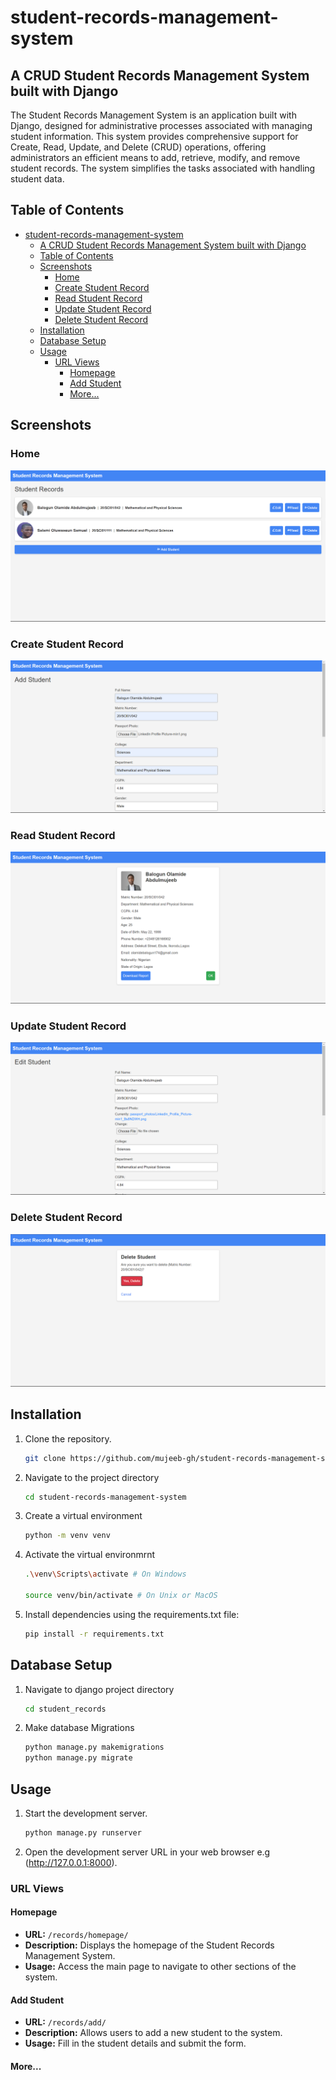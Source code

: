 # student-records-management-system

## A CRUD Student Records Management System built with Django

The Student Records Management System is an application built with Django, designed for administrative processes associated with managing student information. This system provides comprehensive support for Create, Read, Update, and Delete (CRUD) operations, offering administrators an efficient means to add, retrieve, modify, and remove student records. The system simplifies the tasks associated with handling student data.

## Table of Contents

- [student-records-management-system](#student-records-management-system)
  - [A CRUD Student Records Management System built with Django](#a-crud-student-records-management-system-built-with-django)
  - [Table of Contents](#table-of-contents)
  - [Screenshots](#screenshots)
    - [Home](#home)
    - [Create Student Record](#create-student-record)
    - [Read Student Record](#read-student-record)
    - [Update Student Record](#update-student-record)
    - [Delete Student Record](#delete-student-record)
  - [Installation](#installation)
  - [Database Setup](#database-setup)
  - [Usage](#usage)
    - [URL Views](#url-views)
      - [Homepage](#homepage)
      - [Add Student](#add-student)
      - [More...](#more)

## Screenshots

### Home
![Homepage](https://github.com/mujeeb-gh/student-records-management-system/blob/master/docs/images/homepage.png)

### Create Student Record
![Create Student Page](https://github.com/mujeeb-gh/student-records-management-system/blob/master/docs/images/add_student.png)

### Read Student Record
![Read Student Page](https://github.com/mujeeb-gh/student-records-management-system/blob/master/docs/images/read_student.png)

### Update Student Record
![Update Student Page](https://github.com/mujeeb-gh/student-records-management-system/blob/master/docs/images/edit_student.png)

### Delete Student Record
![Delete Student Page](https://github.com/mujeeb-gh/student-records-management-system/blob/master/docs/images/delete_student.png)


## Installation

1. Clone the repository.
   ```bash
   git clone https://github.com/mujeeb-gh/student-records-management-system.git

2. Navigate to the project directory
   ```bash
   cd student-records-management-system
   
3. Create a virtual environment
   ```bash
   python -m venv venv

4. Activate the virtual environmrnt
   ```bash
   .\venv\Scripts\activate # On Windows

   source venv/bin/activate # On Unix or MacOS

5. Install dependencies using the requirements.txt file:
   ```bash
   pip install -r requirements.txt

## Database Setup
1. Navigate to django project directory
   ```bash
   cd student_records


2. Make database Migrations
    ```bash
    python manage.py makemigrations
    python manage.py migrate

## Usage
1. Start the development server.
   ```bash
   python manage.py runserver

2. Open the development server URL in your web browser e.g (http://127.0.0.1:8000).

### URL Views

#### Homepage

- **URL:** `/records/homepage/`
- **Description:** Displays the homepage of the Student Records Management System.
- **Usage:** Access the main page to navigate to other sections of the system.

#### Add Student

- **URL:** `/records/add/`
- **Description:** Allows users to add a new student to the system.
- **Usage:** Fill in the student details and submit the form.

#### More...